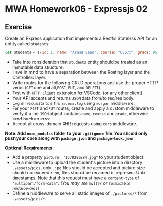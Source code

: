 # MWA Homework06 - Expressjs 02
## Exercise
Create an Express application that implements a Restful Stateless API for an entity called `students`:
```javascript
let students = [{id: 1, name: "Asaad Saad", course: "CS572", grade: 95}]
```
* Take into consideration that `students` entity should be treated as an immutable data structure.
* Have in mind to have a separation between the Routing layer and the Controllers layer. 
* Write routes for the following CRUD operations and use the proper HTTP verbs (`GET` one and all,`POST`, `PUT`, and `DELETE`).
* Test with `HTTP Client` extension for VSCode. (or any other client)
* Your API accepts and returns `JSON` data from/to req/res body.
* Log all requests to a file `access.log` using `morgan` middleware. 
* For your `POST` and `PUT` routes, create and apply a custom middleware to verify if a the `JSON` object contains `name`, `course` and `grade`, otherwise send back an error.
* Accept all cross-domain XHR requests using `cors` middleware.  
  
**Note: Add `node_modules` folder to your `.gitignore` file. You should only push your code along with `package.json` and `package-lock.json`**
  
**Optional Requirements:** 
* Add a property `picture: "1570286884.jpg"` to your student object.
* Use a middleware to upload the student's picture into a directory `./assets/pics`, only `.jpg` files should be accepted and picture size should not exceed `3 MB`, files should be renamed to represent Unix timestamps. Note that this request must have a `content-type` of `"multipart/form-data"`. *(You may use `multer` or `formidable` middlewares)*
* Define a middleware to serve all static images of `./pictures/*` from `./assets/pics/*`.
